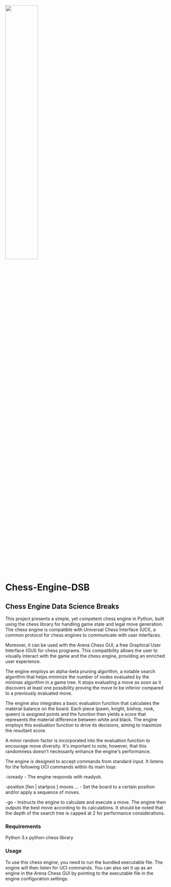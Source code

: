 <div align="left">
      <a href="https://www.youtube.com/watch?v=zGoBSxNEB14">
         <img src="https://img.youtube.com/vi/zGoBSxNEB14/0.jpg" style="width:45%;">
      </a>
</div>

# Chess-Engine-DSB
## Chess Engine Data Science Breaks
This project presents a simple, yet competent chess engine in Python, built using the chess library for handling game state and legal move generation. The chess engine is compatible with Universal Chess Interface (UCI), a common protocol for chess engines to communicate with user interfaces.

Moreover, it can be used with the Arena Chess GUI, a free Graphical User Interface (GUI) for chess programs. This compatibility allows the user to visually interact with the game and the chess engine, providing an enriched user experience.

The engine employs an alpha-beta pruning algorithm, a notable search algorithm that helps minimize the number of nodes evaluated by the minimax algorithm in a game tree. It stops evaluating a move as soon as it discovers at least one possibility proving the move to be inferior compared to a previously evaluated move.

The engine also integrates a basic evaluation function that calculates the material balance on the board. Each piece (pawn, knight, bishop, rook, queen) is assigned points and the function then yields a score that represents the material difference between white and black. The engine employs this evaluation function to drive its decisions, aiming to maximize the resultant score.

A minor random factor is incorporated into the evaluation function to encourage move diversity. It's important to note, however, that this randomness doesn't necessarily enhance the engine's performance.

The engine is designed to accept commands from standard input. It listens for the following UCI commands within its main loop:

 -isready - The engine responds with readyok.

 -position [fen <fenstring> | startpos ] moves <move1> ... <moveN> - Set the board to a certain position and/or apply a sequence of moves.

 -go - Instructs the engine to calculate and execute a move. The engine then outputs the best move according to its calculations.
   It should be noted that the depth of the search tree is capped at 2 for performance considerations.

### Requirements
Python 3.x
python-chess library

### Usage
To use this chess engine, you need to run the bundled executable file. The engine will then listen for UCI commands. You can also set it up as an engine in the Arena Chess GUI by pointing to the executable file in the engine configuration settings.

